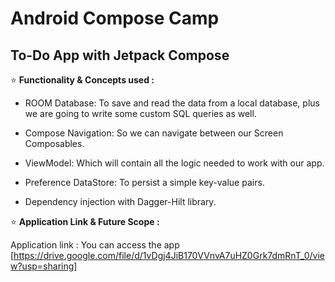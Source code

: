 # Android Compose Camp
## To-Do App with Jetpack Compose

⭐ **Functionality & Concepts used :**
- ROOM Database: To save and read the data from a local database, plus we are going to write some custom SQL queries as well.

- Compose Navigation: So we can navigate between our Screen Composables.

- ViewModel: Which will contain all the logic needed to work with our app.

- Preference DataStore: To persist a simple key-value pairs.

- Dependency injection with Dagger-Hilt library.

⭐ **Application Link & Future Scope :**

Application link : 
You can access the app [https://drive.google.com/file/d/1vDgj4JiB170VVnvA7uHZ0Grk7dmRnT_0/view?usp=sharing]

